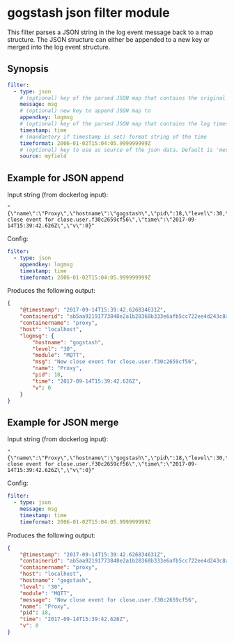 gogstash json filter module
=============================

This filter parses a JSON string in the log event message back to a map structure.
The JSON structure can either be appended to a new key or merged into the log event structure.

## Synopsis

```yaml
filter:
  - type: json
    # (optional) key of the parsed JSON map that contains the original log message
    message: msg
    # (optional) new key to append JSON map to
    appendkey: logmsg
    # (optional) key of the parsed JSON map that contains the log timestamp
    timestamp: time
    # (mandantory if timestamp is set) format string of the time
    timeformat: 2006-01-02T15:04:05.999999999Z
    # (optional) key to use as source of the json data. Default is 'message'
    source: myfield
```

## Example for JSON append

Input string (from dockerlog input):
```
"{\"name\":\"Proxy\",\"hostname\":\"gogstash\",\"pid\":18,\"level\":30,\"module\":\"MQTT\",\"msg\":\"New close event for close.user.f30c2659cf56\",\"time\":\"2017-09-14T15:39:42.626Z\",\"v\":0}"
```

Config:
```yaml
filter:
  - type: json
    appendkey: logmsg
    timestamp: time
    timeformat: 2006-01-02T15:04:05.999999999Z
```

Produces the following output:
```json
{
    "@timestamp": "2017-09-14T15:39:42.626834631Z",
    "containerid": "ab5aa92191773848e2a1b28368b333e6afb5cc722ee4d243c8a754485aad8836",
    "containername": "proxy",
    "host": "localhost",
    "logmsg": {
        "hostname": "gogstash",
        "level": "30",
        "module": "MQTT",
        "msg": "New close event for close.user.f30c2659cf56",
        "name": "Proxy",
        "pid": 18,
        "time": "2017-09-14T15:39:42.626Z",
        "v": 0
    }
}
```

## Example for JSON merge

Input string (from dockerlog input):
```
"{\"name\":\"Proxy\",\"hostname\":\"gogstash\",\"pid\":18,\"level\":30,\"module\":\"MQTT\",\"msg\":\"New close event for close.user.f30c2659cf56\",\"time\":\"2017-09-14T15:39:42.626Z\",\"v\":0}"
```

Config:
```yaml
filter:
  - type: json
    message: msg
    timestamp: time
    timeformat: 2006-01-02T15:04:05.999999999Z
```

Produces the following output:
```json
{
    "@timestamp": "2017-09-14T15:39:42.626834631Z",
    "containerid": "ab5aa92191773848e2a1b28368b333e6afb5cc722ee4d243c8a754485aad8836",
    "containername": "proxy",
    "host": "localhost",
    "hostname": "gogstash",
    "level": "30",
    "module": "MQTT",
    "message": "New close event for close.user.f30c2659cf56",
    "name": "Proxy",
    "pid": 18,
    "time": "2017-09-14T15:39:42.626Z",
    "v": 0
}
```
